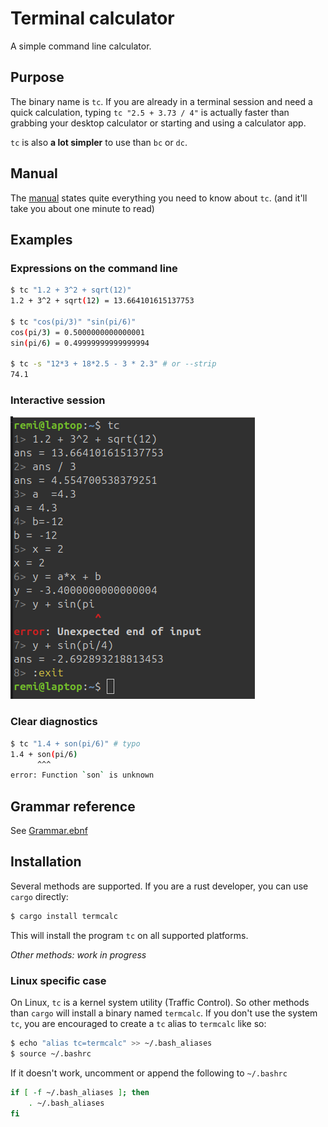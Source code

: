 # Terminal calculator

A simple command line calculator.

## Purpose

The binary name is `tc`.
If you are already in a terminal session and need a quick calculation,
typing `tc "2.5 + 3.73 / 4"` is actually faster than grabbing
your desktop calculator or starting and using a calculator app.

`tc` is also **a lot simpler** to use than `bc` or `dc`.

## Manual

The [manual](./doc/Manual.adoc) states quite everything you need to know about `tc`.
(and it'll take you about one minute to read)

## Examples

### Expressions on the command line

```sh
$ tc "1.2 + 3^2 + sqrt(12)"
1.2 + 3^2 + sqrt(12) = 13.664101615137753

$ tc "cos(pi/3)" "sin(pi/6)"
cos(pi/3) = 0.5000000000000001
sin(pi/6) = 0.49999999999999994

$ tc -s "12*3 + 18*2.5 - 3 * 2.3" # or --strip
74.1
```

### Interactive session

![an interactive session screenshot](./doc/interactive-session.png)

### Clear diagnostics

```sh
$ tc "1.4 + son(pi/6)" # typo
1.4 + son(pi/6)
      ^^^
error: Function `son` is unknown
```

## Grammar reference

See [Grammar.ebnf](./doc/Grammar.ebnf)


## Installation

Several methods are supported. If you are a rust developer, you can use `cargo` directly:

```sh
$ cargo install termcalc
```

This will install the program `tc` on all supported platforms.

_Other methods: work in progress_

### Linux specific case

On Linux, `tc` is a kernel system utility (Traffic Control).
So other methods than `cargo` will install a binary named `termcalc`.
If you don't use the system `tc`, you are encouraged to create
a `tc` alias to `termcalc` like so:

```sh
$ echo "alias tc=termcalc" >> ~/.bash_aliases
$ source ~/.bashrc
```

If it doesn't work, uncomment or append the following to `~/.bashrc`

```sh
if [ -f ~/.bash_aliases ]; then
    . ~/.bash_aliases
fi
```
